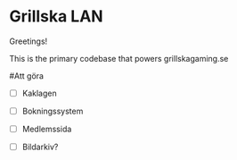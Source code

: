 # Grillska LAN
Greetings!

This is the primary codebase that powers grillskagaming.se

#Att göra
- [ ] Kaklagen
- [ ] Bokningssystem
- [ ] Medlemssida
- [ ] Bildarkiv?

